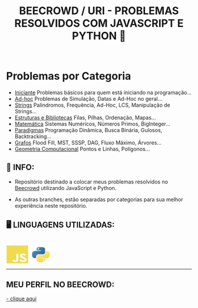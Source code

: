 <h1 align="center"
    <p>
BEECROWD / URI - PROBLEMAS RESOLVIDOS COM JAVASCRIPT E PYTHON 👋
</h1>
<br>

# Problemas por Categoria

 - [Iniciante](categorias/iniciante) Problemas básicos para quem está iniciando na programação...
 - [Ad-hoc](categorias/adhoc) Problemas de Simulação, Datas e Ad-Hoc no geral...
 - [Strings](categorias/strings) Palindromos, Frequência, Ad-Hoc, LCS, Manipulação de Strings...
 - [Estruturas e Bibliotecas](categorias/estruturasebibliotecas) Filas, Pilhas, Ordenação, Mapas...
 - [Matemática](categorias/matematica) Sistemas Numéricos, Números Primos, BigInteger...
 - [Paradigmas](categorias/paradigmas) Programação Dinâmica, Busca Binária, Gulosos, Backtracking...
 - [Grafos](categorias/grafos) Flood Fill, MST, SSSP, DAG, Fluxo Máximo, Árvores...
 - [Geometria Computacional](categorias/geometriacomputacional) Pontos e Linhas, Polígonos...

## 📖 INFO:

  - Repositório destinado a colocar meus problemas resolvidos no <a href="https://www.beecrowd.com.br/judge/pt/">Beecrowd</a> utilizando JavaScript e Python.
  
  - As outras branches, estão separadas por categorias para sua melhor experiência neste repositório.

## 🖥️ LINGUAGENS UTILIZADAS:
  <div style="display: inline_block"><br>
  <img align="center" alt="Mari-Js" height="50" width="60" src="https://raw.githubusercontent.com/devicons/devicon/master/icons/javascript/javascript-plain.svg">
  <img align="center" alt="Mari-Python" height="50" width="60" src="https://raw.githubusercontent.com/devicons/devicon/master/icons/python/python-original.svg">
</div>
<hr>
 
## MEU PERFIL NO BEECROWD:
 <a href="https://www.beecrowd.com.br/judge/pt/profile/561915/">- clique aqui</a>
